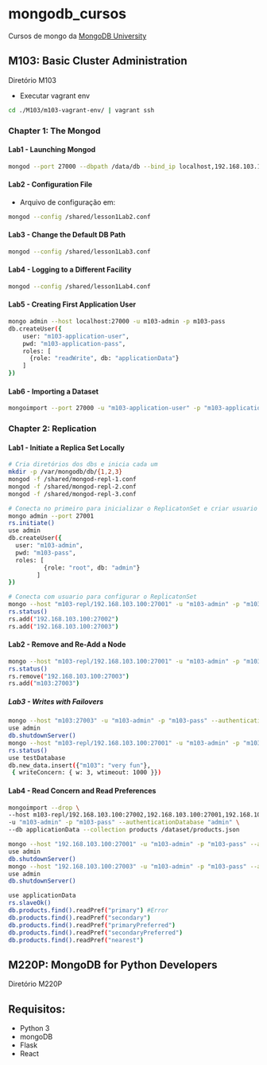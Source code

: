 # mongodb_cursos
Cursos de mongo da [MongoDB University](https://university.mongodb.com/)

## M103: Basic Cluster Administration

Diretório M103

* Executar vagrant env

``` bash
cd ./M103/m103-vagrant-env/ | vagrant ssh
```

### Chapter 1: The Mongod

#### Lab1 - Launching Mongod

``` bash
mongod --port 27000 --dbpath /data/db --bind_ip localhost,192.168.103.100 --auth --fork --logpath errors.log
```

#### Lab2 - Configuration File

* Arquivo de configuração em:

```bash
mongod --config /shared/lesson1Lab2.conf
```

#### Lab3 - Change the Default DB Path

```bash
mongod --config /shared/lesson1Lab3.conf
```

#### Lab4 - Logging to a Different Facility

```bash
mongod --config /shared/lesson1Lab4.conf
```

#### Lab5 - Creating First Application User

```bash
mongo admin --host localhost:27000 -u m103-admin -p m103-pass
db.createUser({
    user: "m103-application-user",
    pwd: "m103-application-pass",
    roles: [
      {role: "readWrite", db: "applicationData"}
    ]
})
```

#### Lab6 - Importing a Dataset

```bash
mongoimport --port 27000 -u "m103-application-user" -p "m103-application-pass" --authenticationDatabase "admin" --db=applicationData --collection=products
```

### Chapter 2: Replication

#### Lab1 - Initiate a Replica Set Locally

```bash
# Cria diretórios dos dbs e inicia cada um
mkdir -p /var/mongodb/db/{1,2,3}
mongod -f /shared/mongod-repl-1.conf
mongod -f /shared/mongod-repl-2.conf
mongod -f /shared/mongod-repl-3.conf

# Conecta no primeiro para inicializar o ReplicatonSet e criar usuario admin
mongo admin --port 27001
rs.initiate()
use admin
db.createUser({
  user: "m103-admin",
  pwd: "m103-pass",
  roles: [
          {role: "root", db: "admin"}
        ]
})

# Conecta com usuario para configurar o ReplicatonSet
mongo --host "m103-repl/192.168.103.100:27001" -u "m103-admin" -p "m103-pass" --authenticationDatabase "admin"
rs.status()
rs.add("192.168.103.100:27002")
rs.add("192.168.103.100:27003")
```

#### Lab2 - Remove and Re-Add a Node

```bash
mongo --host "m103-repl/192.168.103.100:27001" -u "m103-admin" -p "m103-pass" --authenticationDatabase "admin"
rs.status()
rs.remove("192.168.103.100:27003")
rs.add("m103:27003")
```

##### Lab3 - Writes with Failovers

```bash
mongo --host "m103:27003" -u "m103-admin" -p "m103-pass" --authenticationDatabase "admin"
use admin
db.shutdownServer()
mongo --host "m103-repl/192.168.103.100:27001" -u "m103-admin" -p "m103-pass" --authenticationDatabase "admin"
rs.status()
use testDatabase
db.new_data.insert({"m103": "very fun"},
 { writeConcern: { w: 3, wtimeout: 1000 }})
```

#### Lab4 - Read Concern and Read Preferences

```bash
mongoimport --drop \
--host m103-repl/192.168.103.100:27002,192.168.103.100:27001,192.168.103.100:27003 \
-u "m103-admin" -p "m103-pass" --authenticationDatabase "admin" \
--db applicationData --collection products /dataset/products.json

mongo --host "192.168.103.100:27001" -u "m103-admin" -p "m103-pass" --authenticationDatabase "admin"
use admin
db.shutdownServer()
mongo --host "192.168.103.100:27003" -u "m103-admin" -p "m103-pass" --authenticationDatabase "admin"
use admin
db.shutdownServer()

use applicationData
rs.slaveOk()
db.products.find().readPref("primary") #Error
db.products.find().readPref("secondary")
db.products.find().readPref("primaryPreferred")
db.products.find().readPref("secondaryPreferred")
db.products.find().readPref("nearest")
```

## M220P: MongoDB for Python Developers
Diretório M220P

## Requisitos:

* Python 3
* mongoDB
* Flask
* React